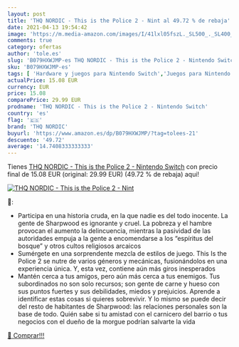 ```yaml
---
layout: post
title: 'THQ NORDIC - This is the Police 2 - Nint al 49.72 % de rebaja'
date: 2021-04-13 19:54:42
image: 'https://m.media-amazon.com/images/I/41lxl05fszL._SL500_._SL400_.jpg'
comments: true
category: ofertas
author: 'tole.es'
slug: 'B079HXWJMP-es THQ NORDIC - This is the Police 2 - Nintendo Switch'
sku: 'B079HXWJMP-es'
tags: [ 'Hardware y juegos para Nintendo Switch','Juegos para Nintendo Switch','Videojuegos','nintendo','switch','thq nordic', ]
actualPrice: 15.08 EUR
currency: EUR
price: 15.08
comparePrice: 29.99 EUR
prodname: 'THQ NORDIC - This is the Police 2 - Nintendo Switch'
country: 'es'
flag: '🇪🇸'
brand: 'THQ NORDIC'
buyurl: 'https://www.amazon.es/dp/B079HXWJMP/?tag=tolees-21'
descuento: '49.72'
average: '14.7408333333333'
---
```


Tienes [THQ NORDIC - This is the Police 2 - Nintendo Switch](https://www.amazon.es/dp/B079HXWJMP/?tag=tolees-21) con precio final de  15.08 EUR (original: 29.99 EUR) (49.72 %  de rebaja) aqui!

[![THQ NORDIC - This is the Police 2 - Nint](https://m.media-amazon.com/images/I/41lxl05fszL._SL500_._SL400_.jpg)](https://www.amazon.es/dp/B079HXWJMP/?tag=tolees-21)

🔎:

- Participa en una historia cruda, en la que nadie es del todo inocente. La gente de Sharpwood es ignorante y cruel. La pobreza y el hambre provocan el aumento la delincuencia, mientras la pasividad de las autoridades empuja a la gente a encomendarse a los “espíritus del bosque” y otros cultos religiosos arcaicos
- Sumérgete en una sorprendente mezcla de estilos de juego. This Is the Police 2 se nutre de varios géneros y mecánicas, fusionándolos en una experiencia única. Y, esta vez, contiene aún más giros inesperados
- Mantén cerca a tus amigos, pero aún más cerca a tus enemigos. Tus subordinados no son solo recursos; son gente de carne y hueso con sus puntos fuertes y sus debilidades, miedos y prejuicios. Aprende a identificar estas cosas si quieres sobrevivir. Y lo mismo se puede decir del resto de habitantes de Sharpwood: las relaciones personales son la base de todo. Quién sabe si tu amistad con el carnicero del barrio o tus negocios con el dueño de la morgue podrían salvarte la vida

[🛒 Comprar!!!](https://www.amazon.es/dp/B079HXWJMP/?tag=tolees-21)
